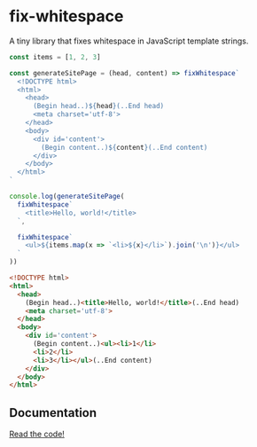 # fix-whitespace

A tiny library that fixes whitespace in JavaScript template strings.

```js
const items = [1, 2, 3]

const generateSitePage = (head, content) => fixWhitespace`
  <!DOCTYPE html>
  <html>
    <head>
      (Begin head..)${head}(..End head)
      <meta charset='utf-8'>
    </head>
    <body>
      <div id='content'>
        (Begin content..)${content}(..End content)
      </div>
    </body>
  </html>
`

console.log(generateSitePage(
  fixWhitespace`
    <title>Hello, world!</title>
  `,

  fixWhitespace`
    <ul>${items.map(x => `<li>${x}</li>`).join('\n')}</ul>
  `
))
```

```html
<!DOCTYPE html>
<html>
  <head>
    (Begin head..)<title>Hello, world!</title>(..End head)
    <meta charset='utf-8'>
  </head>
  <body>
    <div id='content'>
      (Begin content..)<ul><li>1</li>
      <li>2</li>
      <li>3</li></ul>(..End content)
    </div>
  </body>
</html>
```

## Documentation

[Read the code!](fix-whitespace.js)
